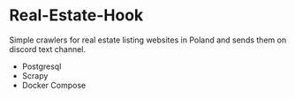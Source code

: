 # Real-Estate-Hook

Simple crawlers for real estate listing websites in Poland and sends them 
on discord text channel.

- Postgresql
- Scrapy
- Docker Compose
